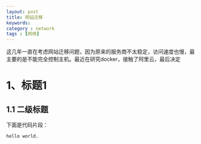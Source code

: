 ```yaml
---
layout: post
title: 网站迁移
keywords: 
category : network
tags : [网络]
---
```

这几年一直在考虑网站迁移问题，因为原来的服务商不太稳定，访问速度也慢，最主要的是不能完全控制主机。最近在研究docker，接触了阿里云，最后决定
# 1、标题1
## 1.1 二级标题
下面是代码片段：
```
hello world.
```
